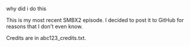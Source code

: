 why did i do this

This is my most recent SMBX2 episode. I decided to post it to GitHub for reasons that I don't even know.

Credits are in abc123_credits.txt.